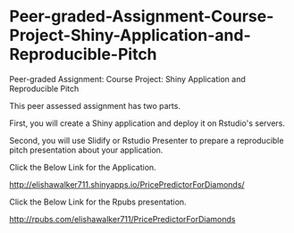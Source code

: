 # Peer-graded-Assignment-Course-Project-Shiny-Application-and-Reproducible-Pitch
Peer-graded Assignment: Course Project: Shiny Application and Reproducible Pitch

This peer assessed assignment has two parts. 

First, you will create a Shiny application and deploy it on Rstudio's servers. 

Second, you will use Slidify or Rstudio Presenter to prepare a reproducible pitch presentation about your application.

Click the Below Link for the Application.

http://elishawalker711.shinyapps.io/PricePredictorForDiamonds/

Click the Below Link for the Rpubs presentation.

http://rpubs.com/elishawalker711/PricePredictorForDiamonds

